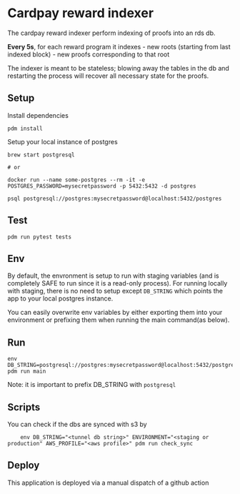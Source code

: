 # Cardpay reward indexer

The cardpay reward indexer perform indexing of proofs into an rds db. 

**Every 5s**, for each reward program it indexes 
    - new roots (starting from last indexed block)
    - new proofs corresponding to that root

The indexer is meant to be stateless; blowing away the tables in the db and restarting the process  will recover all necessary state for the proofs. 

## Setup


Install dependencies

    pdm install
    
Setup your local instance of postgres
    
    brew start postgresql

    # or 

    docker run --name some-postgres --rm -it -e POSTGRES_PASSWORD=mysecretpassword -p 5432:5432 -d postgres
        
    psql postgresql://postgres:mysecretpassword@localhost:5432/postgres

## Test

    pdm run pytest tests


## Env 

By default, the envronment is setup to run with staging variables (and is completely SAFE to run since it is a read-only process). For running locally with staging, there is no need to setup except `DB_STRING` which points the app to your local postgres instance.

You can easily overwrite env variables by either exporting them into your environment or prefixing them when running the main command(as below).


## Run

    env DB_STRING=postgresql://postgres:mysecretpassword@localhost:5432/postgres pdm run main 

Note: it is important to prefix DB_STRING with `postgresql`

## Scripts 

You can check if the dbs are synced with s3 by

        env DB_STRING="<tunnel db string>" ENVIRONMENT="<staging or production" AWS_PROFILE="<aws profile>" pdm run check_sync

## Deploy 

This application is deployed via a manual dispatch of a github action 
